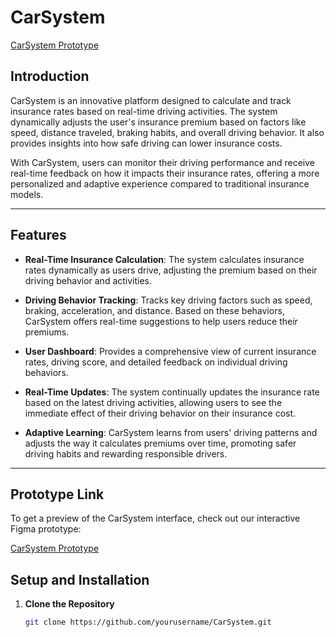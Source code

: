 # CarSystem  
[CarSystem Prototype](https://www.figma.com/proto/NEendEB8IC00LpVFCGCBBH/CarSystemP?node-id=2-3&node-type=frame&t=BeTwBhVckNdnF3aP-0&scaling=scale-down&content-scaling=fixed&page-id=0%3A1&starting-point-node-id=105%3A315)


## Introduction

CarSystem is an innovative platform designed to calculate and track insurance rates based on real-time driving activities. The system dynamically adjusts the user's insurance premium based on factors like speed, distance traveled, braking habits, and overall driving behavior. It also provides insights into how safe driving can lower insurance costs.

With CarSystem, users can monitor their driving performance and receive real-time feedback on how it impacts their insurance rates, offering a more personalized and adaptive experience compared to traditional insurance models.

---

## Features

- **Real-Time Insurance Calculation**: The system calculates insurance rates dynamically as users drive, adjusting the premium based on their driving behavior and activities.
  
- **Driving Behavior Tracking**: Tracks key driving factors such as speed, braking, acceleration, and distance. Based on these behaviors, CarSystem offers real-time suggestions to help users reduce their premiums.
  
- **User Dashboard**: Provides a comprehensive view of current insurance rates, driving score, and detailed feedback on individual driving behaviors.

- **Real-Time Updates**: The system continually updates the insurance rate based on the latest driving activities, allowing users to see the immediate effect of their driving behavior on their insurance cost.

- **Adaptive Learning**: CarSystem learns from users' driving patterns and adjusts the way it calculates premiums over time, promoting safer driving habits and rewarding responsible drivers.

---

## Prototype Link

To get a preview of the CarSystem interface, check out our interactive Figma prototype:

[CarSystem Prototype](https://www.figma.com/proto/NEendEB8IC00LpVFCGCBBH/CarSystemP?node-id=2-3&node-type=frame&t=BeTwBhVckNdnF3aP-0&scaling=scale-down&content-scaling=fixed&page-id=0%3A1&starting-point-node-id=105%3A315)



## Setup and Installation

1. **Clone the Repository**

   ```bash
   git clone https://github.com/yourusername/CarSystem.git
